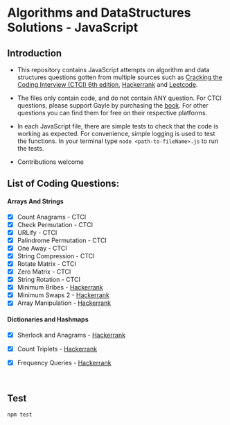 # Algorithms and DataStructures Solutions - JavaScript

## Introduction

- This repository contains JavaScript attempts on algorithm and data structures questions gotten from multiple sources such as [Cracking the Coding Interview (CTCI) 6th edition](https://www.crackingthecodinginterview.com/), [Hackerrank](https://www.hackerrank.com/) and [Leetcode](https://leetcode.com/).  

- The files only contain code, and do not contain ANY question. For CTCI questions, please support Gayle by purchasing the [book](https://www.amazon.com/Cracking-Coding-Interview-Programming-Questions/dp/0984782850). For other questions you can find them for free on their respective platforms.

- In each JavaScript file, there are simple tests to check that the code is working as expected. For convenience, simple logging is used to test the functions. In your terminal type `node <path-to-fileName>.js` to run the tests.

- Contributions welcome



## List of Coding Questions:

#### Arrays And Strings 
- [x] Count Anagrams - CTCI
- [x] Check Permutation - CTCI
- [x] URLify - CTCI
- [x] Palindrome Permutation - CTCI
- [x] One Away - CTCI
- [x] String Compression - CTCI
- [x] Rotate Matrix - CTCI
- [x] Zero Matrix - CTCI
- [x] String Rotation - CTCI
- [x] Minimum Bribes - [Hackerrank](https://www.hackerrank.com/challenges/new-year-chaos/problem)
- [x] Minimum Swaps 2 - [Hackerrank](https://www.hackerrank.com/challenges/minimum-swaps-2)
- [x] Array Manipulation - [Hackerrank](https://www.hackerrank.com/challenges/crush)

#### Dictionaries and Hashmaps
- [x] Sherlock and Anagrams - [Hackerrank](https://www.hackerrank.com/challenges/sherlock-and-anagrams)
- [x] Count Triplets - [Hackerrank](https://www.hackerrank.com/challenges/count-triplets-1)
- [x] Frequency Queries - [Hackerrank](https://www.hackerrank.com/challenges/frequency-queries)


<br>

## Test

```sh
npm test
```